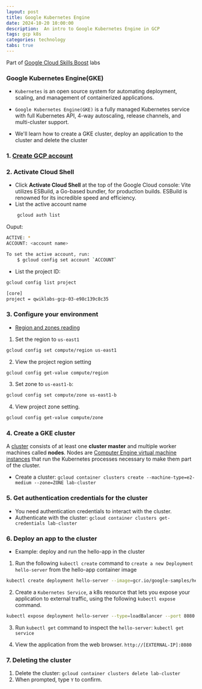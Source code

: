 ```yaml
---
layout: post
title: Google Kubernetes Engine
date: 2024-10-20 10:00:00
description:  An intro to Google Kubernetes Engine in GCP
tags: gcp k8s
categories: technology
tabs: true
---
```


Part of [Google Cloud Skills Boost](https://www.cloudskillsboost.google/course_templates/621/labs/403399) labs

### Google Kubernetes Engine(GKE)

- `Kubernetes` is an open source system for automating deployment, scaling, and management of containerized applications.

- `Google Kubernetes Engine(GKE)` is a fully managed Kubernetes service with full Kubernetes API, 4-way autoscaling, release channels, and multi-cluster support.

- We'll learn how to create a GKE cluster, deploy an application to the cluster and delete the cluster

### 1. [Create GCP account](https://www.geeksforgeeks.org/how-to-create-a-free-tier-account-on-gcp/)

### 2. Activate Cloud Shell
    
- Click **Activate Cloud Shell** at the top of the Google Cloud console: Vite utilizes ESBuild, a Go-based bundler, for production builds. ESBuild is renowned for its incredible speed and efficiency.
- List the active account name

```bash
    gcloud auth list 
```
   
Ouput:

```bash
ACTIVE: *
ACCOUNT: <account name>

To set the active account, run:
    $ gcloud config set account `ACCOUNT`
```
- List the project ID:

```bash
gcloud config list project
```

```bash
[core]
project = qwiklabs-gcp-03-e98c139c8c35
```

### 3. Configure your environment

- [Region and zones reading](https://cloud.google.com/compute/docs/regions-zones/)

1. Set the region to `us-east1`

```bash
gcloud config set compute/region us-east1
```
2. View the project region setting

```bash
gcloud config get-value compute/region
```
3. Set zone to `us-east1-b`:

```bash
gcloud config set compute/zone us-east1-b
```

4. View project zone setting.

```bash
gcloud config get-value compute/zone
```
### 4. Create a GKE cluster

A [cluster](https://cloud.google.com/kubernetes-engine/docs/concepts/cluster-architecture) consists of at least one **cluster master** and multiple worker machines called **nodes**. Nodes are [Computer Engine virtual machine instances](https://cloud.google.com/compute/docs/instances/) that run the Kubernetes processes necessary to make them part of the cluster.

- Create a cluster: `gcloud container clusters create --machine-type=e2-medium --zone=ZONE lab-cluster`

### 5. Get authentication credentials for the cluster
- You need authentication credentials to interact with the cluster.
- Authenticate with the cluster: `gcloud container clusters get-credentials lab-cluster`

### 6. Deploy an app to the cluster

- Example: deploy and run the hello-app in the cluster

1. Run the following `kubectl create` command to `create a new Deployment` `hello-server` from the hello-app container image

```bash
kubectl create deployment hello-server --image=gcr.io/google-samples/hello-app:1.0
```

2. Create a `Kubernetes Service`, a k8s resource that lets you expose your application to external traffic, using the following `kubectl expose` command.

```bash
kubectl expose deployment hello-server --type=loadBalancer --port 8080
```

3. Run `kubectl get` command to inspect the `hello-server`: `kubectl get service`

4. View the application from the web browser. `http://[EXTERNAL-IP]:8080`

### 7. Deleting the cluster

1. Delete the cluster: `gcloud container clusters delete lab-cluster`
2. When prompted, type `Y` to confirm.

